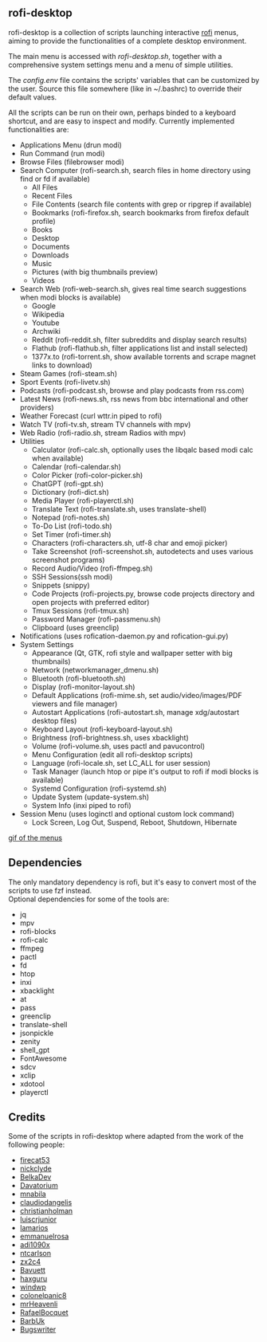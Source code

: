 ## rofi-desktop

rofi-desktop is a collection of scripts launching interactive [rofi](https://github.com/davatorium/rofi) menus, aiming to provide the functionalities of a complete desktop environment. 

The main menu is accessed with *rofi-desktop.sh*, together with a comprehensive system settings menu and a menu of simple utilities.

The *config.env* file contains the scripts' variables that can be customized by the user. Source this file somewhere (like in ~/.bashrc) to override their default values.

All the scripts can be run on their own, perhaps binded to a keyboard shortcut, and are easy to inspect and modify. Currently implemented functionalities are:
- Applications Menu (drun modi)
- Run Command (run modi)
- Browse Files (filebrowser modi)
- Search Computer (rofi-search.sh, search files in home directory using find or fd if available)
  - All Files 
  - Recent Files
  - File Contents (search file contents with grep or ripgrep if available)
  - Bookmarks (rofi-firefox.sh, search bookmarks from firefox default profile)
  - Books
  - Desktop
  - Documents
  - Downloads
  - Music
  - Pictures (with big thumbnails preview)
  - Videos
- Search Web (rofi-web-search.sh, gives real time search suggestions when modi blocks is available)
  - Google
  - Wikipedia
  - Youtube
  - Archwiki
  - Reddit (rofi-reddit.sh, filter subreddits and display search results)
  - Flathub (rofi-flathub.sh, filter applications list and install selected)
  - 1377x.to (rofi-torrent.sh, show available torrents and scrape magnet links to download)
- Steam Games (rofi-steam.sh)
- Sport Events (rofi-livetv.sh)
- Podcasts (rofi-podcast.sh, browse and play podcasts from rss.com)
- Latest News (rofi-news.sh, rss news from bbc international and other providers)
- Weather Forecast (curl wttr.in piped to rofi)
- Watch TV (rofi-tv.sh, stream TV channels with mpv)
- Web Radio (rofi-radio.sh, stream Radios with mpv)
- Utilities
  - Calculator (rofi-calc.sh, optionally uses the libqalc based modi calc when available)
  - Calendar (rofi-calendar.sh)
  - Color Picker (rofi-color-picker.sh)
  - ChatGPT (rofi-gpt.sh)
  - Dictionary (rofi-dict.sh)
  - Media Player (rofi-playerctl.sh)
  - Translate Text (rofi-translate.sh, uses translate-shell)
  - Notepad (rofi-notes.sh)
  - To-Do List (rofi-todo.sh)
  - Set Timer (rofi-timer.sh)
  - Characters (rofi-characters.sh, utf-8 char and emoji picker)
  - Take Screenshot (rofi-screenshot.sh, autodetects and uses various screenshot programs)
  - Record Audio/Video (rofi-ffmpeg.sh)
  - SSH Sessions(ssh modi)
  - Snippets (snippy)
  - Code Projects (rofi-projects.py, browse code projects directory and open projects with preferred editor)
  - Tmux Sessions (rofi-tmux.sh)
  - Password Manager (rofi-passmenu.sh)
  - Clipboard (uses greenclip)
- Notifications (uses rofication-daemon.py and rofication-gui.py)
- System Settings
  - Appearance (Qt, GTK, rofi style and wallpaper setter with big thumbnails)
  - Network (networkmanager_dmenu.sh)
  - Bluetooth (rofi-bluetooth.sh)
  - Display (rofi-monitor-layout.sh)
  - Default Applications (rofi-mime.sh, set audio/video/images/PDF viewers and file manager)
  - Autostart Applications (rofi-autostart.sh, manage xdg/autostart desktop files)
  - Keyboard Layout (rofi-keyboard-layout.sh)
  - Brightness (rofi-brightness.sh, uses xbacklight)
  - Volume (rofi-volume.sh, uses pactl and pavucontrol)
  - Menu Configuration (edit all rofi-desktop scripts)
  - Language (rofi-locale.sh, set LC_ALL for user session)
  - Task Manager (launch htop or pipe it's output to rofi if modi blocks is available)
  - Systemd Configuration (rofi-systemd.sh)
  - Update System (update-system.sh)
  - System Info (inxi piped to rofi)
- Session Menu (uses loginctl and optional custom lock command)
  - Lock Screen, Log Out, Suspend, Reboot, Shutdown, Hibernate

[gif of the menus](https://github.com/giomatfois62/rofi-desktop/blob/main/demo.webm)

## Dependencies
The only mandatory dependency is rofi, but it's easy to convert most of the scripts to use fzf instead.  
Optional dependencies for some of the tools are: 
- jq 
- mpv 
- rofi-blocks
- rofi-calc 
- ffmpeg 
- pactl 
- fd 
- htop 
- inxi
- xbacklight
- at
- pass
- greenclip
- translate-shell
- jsonpickle
- zenity
- shell_gpt
- FontAwesome
- sdcv
- xclip
- xdotool
- playerctl

## Credits
Some of the scripts in rofi-desktop where adapted from the work of the following people:
- [firecat53](https://github.com/firecat53/networkmanager-dmenu) 
- [nickclyde](https://github.com/nickclyde/rofi-bluetooth)
- [BelkaDev](https://github.com/BelkaDev/RofiFtw)
- [Davatorium](https://github.com/davatorium/rofi-scripts)
- [mnabila](https://github.com/mnabila/dotfiles/blob/master/scripts/dmenu_ffmpeg)
- [claudiodangelis](https://github.com/claudiodangelis/rofi-todo)
- [christianholman](https://github.com/christianholman/rofi_notes)
- [luiscrjunior](https://github.com/luiscrjunior/rofi-json)
- [lamarios](https://github.com/lamarios/dotfiles/blob/master/scripts/rofi-firefox)
- [emmanuelrosa](https://gist.github.com/emmanuelrosa/1f913b267d03df9826c36202cf8b1c4e)
- [adi1090x](https://gitee.com/zhenruyan/rofi/blob/master/scripts/menu_backlight.sh)
- [ntcarlson](https://github.com/ntcarlson/dotfiles/tree/delta/config/rofi)
- [zx2c4](https://git.zx2c4.com/password-store/tree/contrib/dmenu/passmenu)
- [Bavuett](https://github.com/Bavuett/rofi-dev-launcher)
- [haxguru](https://www.reddit.com/r/unixporn/comments/10w7p5z/rofi_chatgpt_rofi/)
- [windwp](https://github.com/windwp/rofi-color-picker)
- [colonelpanic8](https://github.com/colonelpanic8/rofi-systemd)
- [mrHeavenli](https://github.com/mrHeavenli/rofi-playerctl)
- [RafaelBocquet](https://github.com/RafaelBocquet/i3-hud-menu)
- [BarbUk](https://github.com/BarbUk/snippy)
- [Bugswriter](https://github.com/Bugswriter/pirokit)
